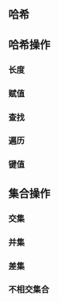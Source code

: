 ## 哈希



## 哈希操作



### 长度



### 赋值



### 查找



### 遍历



### 键值



## 集合操作

### 交集



### 并集



### 差集



### 不相交集合

